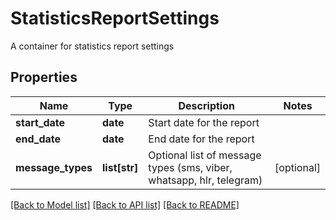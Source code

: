 # StatisticsReportSettings

A container for statistics report settings
## Properties
Name | Type | Description | Notes
------------ | ------------- | ------------- | -------------
**start_date** | **date** | Start date for the report | 
**end_date** | **date** | End date for the report | 
**message_types** | **list[str]** | Optional list of message types (sms, viber, whatsapp, hlr, telegram) | [optional] 

[[Back to Model list]](../README.md#documentation-for-models) [[Back to API list]](../README.md#documentation-for-api-endpoints) [[Back to README]](../README.md)


